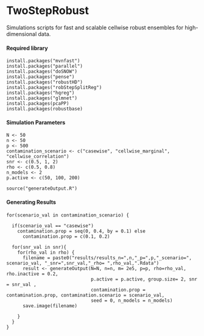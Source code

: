 # TwoStepRobust
Simulations scripts for fast and scalable cellwise robust ensembles for high-dimensional data.

#### Required library
```
install.packages("mvnfast")
install.packages("parallel")
install.packages("doSNOW")
install.packages("pense")
install.packages("robustHD")
install.packages("robStepSplitReg")
install.packages("hqreg")
install.packages("glmnet")
install.packages(pcaPP) 
install.packages(robustbase) 
```


#### Simulation Parameters

```
N <- 50
n <- 50
p <- 500
contamination_scenario <- c("casewise", "cellwise_marginal", "cellwise_correlation")
snr <- c(0.5, 1, 2)
rho <- c(0.5, 0.8)
n_models <- 2
p.active <- c(50, 100, 200)
```

`source("generateOutput.R")`

#### Generating Results

```
for(scenario_val in contamination_scenario) {
  
  if(scenario_val == "casewise") 
    contamination.prop = seq(0, 0.4, by = 0.1) else 
      contamination.prop = c(0.1, 0.2)
    
  for(snr_val in snr){
    for(rho_val in rho) {
      filename = paste0("results/results_n=",n,"_p=",p,"_scenario=", scenario_val, "_snr=",snr_val,"_rho= ",rho_val,".Rdata")
      result <- generateOutput(N=N, n=n, m= 2e5, p=p, rho=rho_val, rho.inactive = 0.2,
                               p.active = p.active, group.size= 2, snr = snr_val , 
                               contamination.prop = contamination.prop, contamination.scenario = scenario_val,
                               seed = 0, n_models = n_models)
      save.image(filename)
    
    }
  }
}
```
